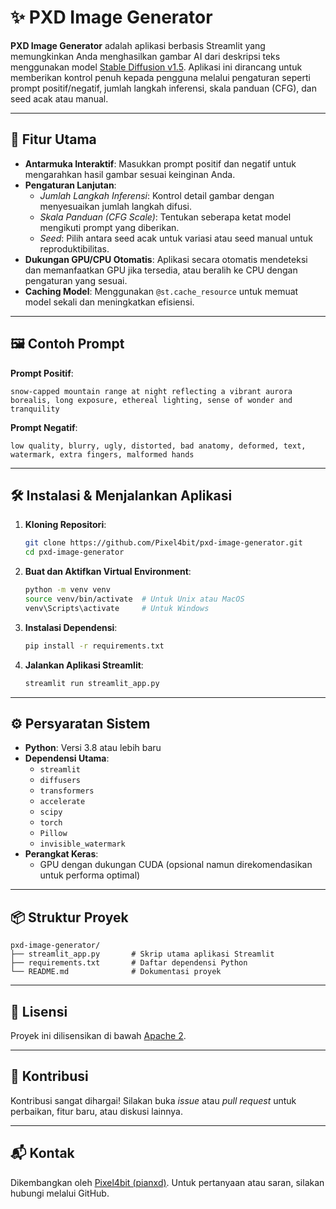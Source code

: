 # ✨ PXD Image Generator

**PXD Image Generator** adalah aplikasi berbasis Streamlit yang memungkinkan Anda menghasilkan gambar AI dari deskripsi teks menggunakan model [Stable Diffusion v1.5](https://huggingface.co/runwayml/stable-diffusion-v1-5). Aplikasi ini dirancang untuk memberikan kontrol penuh kepada pengguna melalui pengaturan seperti prompt positif/negatif, jumlah langkah inferensi, skala panduan (CFG), dan seed acak atau manual.

---

## 🚀 Fitur Utama

- **Antarmuka Interaktif**: Masukkan prompt positif dan negatif untuk mengarahkan hasil gambar sesuai keinginan Anda.
- **Pengaturan Lanjutan**:
  - *Jumlah Langkah Inferensi*: Kontrol detail gambar dengan menyesuaikan jumlah langkah difusi.
  - *Skala Panduan (CFG Scale)*: Tentukan seberapa ketat model mengikuti prompt yang diberikan.
  - *Seed*: Pilih antara seed acak untuk variasi atau seed manual untuk reproduktibilitas.
- **Dukungan GPU/CPU Otomatis**: Aplikasi secara otomatis mendeteksi dan memanfaatkan GPU jika tersedia, atau beralih ke CPU dengan pengaturan yang sesuai.
- **Caching Model**: Menggunakan `@st.cache_resource` untuk memuat model sekali dan meningkatkan efisiensi.

---

## 🖼️ Contoh Prompt

**Prompt Positif**:
```
snow-capped mountain range at night reflecting a vibrant aurora borealis, long exposure, ethereal lighting, sense of wonder and tranquility
```

**Prompt Negatif**:
```
low quality, blurry, ugly, distorted, bad anatomy, deformed, text, watermark, extra fingers, malformed hands
```

---

## 🛠️ Instalasi & Menjalankan Aplikasi

1. **Kloning Repositori**:
   ```bash
   git clone https://github.com/Pixel4bit/pxd-image-generator.git
   cd pxd-image-generator
   ```

2. **Buat dan Aktifkan Virtual Environment**:
   ```bash
   python -m venv venv
   source venv/bin/activate  # Untuk Unix atau MacOS
   venv\Scripts\activate     # Untuk Windows
   ```

3. **Instalasi Dependensi**:
   ```bash
   pip install -r requirements.txt
   ```

4. **Jalankan Aplikasi Streamlit**:
   ```bash
   streamlit run streamlit_app.py
   ```

---

## ⚙️ Persyaratan Sistem

- **Python**: Versi 3.8 atau lebih baru
- **Dependensi Utama**:
  - `streamlit`
  - `diffusers`
  - `transformers`
  - `accelerate`
  - `scipy`
  - `torch`
  - `Pillow`
  - `invisible_watermark`
- **Perangkat Keras**:
  - GPU dengan dukungan CUDA (opsional namun direkomendasikan untuk performa optimal)

---

## 📦 Struktur Proyek

```
pxd-image-generator/
├── streamlit_app.py       # Skrip utama aplikasi Streamlit
├── requirements.txt       # Daftar dependensi Python
└── README.md              # Dokumentasi proyek
```

---

## 📄 Lisensi

Proyek ini dilisensikan di bawah [Apache 2](LICENSE).

---

## 🙌 Kontribusi

Kontribusi sangat dihargai! Silakan buka *issue* atau *pull request* untuk perbaikan, fitur baru, atau diskusi lainnya.

---

## 📬 Kontak

Dikembangkan oleh [Pixel4bit (pianxd)](https://github.com/Pixel4bit). Untuk pertanyaan atau saran, silakan hubungi melalui GitHub.
